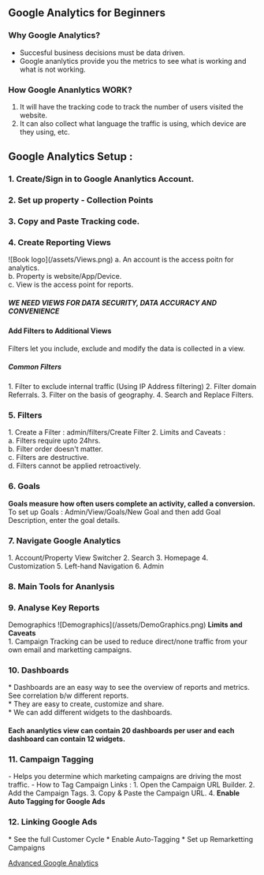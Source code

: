 ## Google Analytics for Beginners

### Why Google Analytics?
- Succesful business decisions must be data driven. 
- Google ananlytics provide you the metrics to see what is working and what is not working. 

### How Google Ananlytics WORK?
1. It will have the tracking code to track the number of users visited the website. 
2. It can also collect what language the traffic is using, which device are they using, etc. 

## Google Analytics Setup :
<h3> 1. Create/Sign in to Google Ananlytics Account. </h3>
<h3>2. Set up property - Collection Points</h3>
<h3>3. Copy and Paste Tracking code. </h3>
<h3>4. Create Reporting Views</h3>
![Book logo](/assets/Views.png)
	a. An account is the access poitn for analytics.<br/>
	b. Property is website/App/Device.<br/>
	c. View is the access point for reports.<br/> 
<h5> WE NEED VIEWS FOR DATA SECURITY, DATA ACCURACY AND CONVENIENCE</h5>

<h4>Add Filters to Additional Views</h4>
Filters let you include, exclude and modify the data is collected in a view. 
<h5>Common Filters</h5>
	1. Filter to exclude internal traffic (Using IP Address filtering)
	2. Filter domain Referrals.
	3. Filter on the basis of geography.
	4. Search and Replace Filters.

<h3> 5. Filters</h3>
	1. Create a Filter : admin/filters/Create Filter
	2. Limits and Caveats : <br/>
		a. Filters require upto 24hrs. <br/>
		b. Filter order doesn't matter. <br/>
		c. Filters are destructive. <br/>
		d. Filters cannot be applied retroactively. <br>
<h3> 6. Goals<br/></h3>
<b>Goals measure how often users complete an activity, called a conversion. </b><br/>
 To set up Goals : Admin/View/Goals/New Goal and then add Goal Description, enter the goal details. 

<h3> 7. Navigate Google Analytics</h3>
	1. Account/Property View Switcher
	2. Search
	3. Homepage
	4. Customization
	5. Left-hand Navigation 
	6. Admin
<h3> 8. Main Tools for Ananlysis</h3>
<h3>9. Analyse Key Reports<br/></h3>
Demographics
![Demographics](/assets/DemoGraphics.png)
<b>Limits and Caveats</b><br/>
	1. Campaign Tracking can be used to reduce direct/none traffic from your own email and marketting campaigns. 

<h3> 10. Dashboards<br/></h3>
* Dashboards are an easy way to see the overview of reports and metrics. See correlation b/w different reports.  <br/>
* They are easy to create, customize and share. <br/>
* We can add different widgets to the dashboards.
<h4>Each ananlytics view can contain 20 dashboards per user and each dashboard can contain 12 widgets.</h4>

<h3> 11. Campaign Tagging</h3>
- Helps you determine which marketing campaigns are driving the most traffic. 
- How to Tag Campaign Links : 
	1. Open the Campaign URL Builder. 
	2. Add the Campaign Tags.
	3. Copy & Paste the Campaign URL. 
	4. <b>Enable Auto Tagging for Google Ads</b>

<h3> 12. Linking Google Ads</h3>
* See the full Customer Cycle
* Enable Auto-Tagging
* Set up Remarketting Campaigns

[Advanced Google Analytics](advanced.md)




